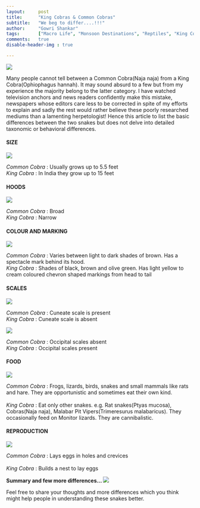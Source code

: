 ```yaml
---
layout:     post
title:      "King Cobras & Common Cobras"
subtitle:   "We beg to differ....!!!"
author:     "Gowri Shankar"
tags:       ["Macro Life", "Monsoon Destinations", "Reptiles", "King Cobra", "Western Ghats", "Agumbe"]
comments:   true
disable-header-img : true

---
```



<img src="{{ site.baseurl }}/img/2015-03-25/blogcobras.jpg">

<p>
Many people cannot tell between a Common Cobra(Naja naja) from a King Cobra(Ophiophagus hannah). It may sound absurd to a few but from my experience the majority belong to the latter category. I have watched television anchors and news readers confidently make this mistake, newspapers whose editors care less to be corrected in spite of my efforts to explain and sadly the rest would rather believe these poorly researched mediums than a lamenting herpetologist! Hence this article to list the basic differences between the two snakes but does not delve into detailed taxonomic or behavioral differences.
</p>

<h4>SIZE</h4>

<img src="{{ site.baseurl }}/img/2015-03-25/blog-size.jpg">

<p>
<em>Common Cobra</em> : Usually grows up to 5.5 feet
<br>
 <em>King Cobra</em>   : In India they grow up to 15 feet
</p>

<h4>HOODS</h4>

<img src="{{ site.baseurl }}/img/2015-03-25/bloghoods.jpg">

<p>
<em>Common Cobra</em> : Broad
<br>
<em>King Cobra</em>   : Narrow
</p>

<h4>COLOUR AND MARKING</h4>

<img src="{{ site.baseurl }}/img/2015-03-25/blogmarks-behind-hood.jpg">

<p>
<em>Common Cobra</em> : Varies between light to dark shades of brown.
Has a spectacle mark behind its hood.<br>
<em>King Cobra</em>   : Shades of black, brown and olive green.
Has light yellow to cream coloured chevron shaped markings from head to tail
</p>

<h4>SCALES</h4>

<img src="{{ site.baseurl }}/img/2015-03-25/blogcuneate-scale.jpg">

<p>
<em>Common Cobra</em> : Cuneate scale is present
<br>
<em>King Cobra</em>   : Cuneate scale is absent
</p>

<img src="{{ site.baseurl }}/img/2015-03-25/blogoccipital-scales-marked.jpg">

<p>
<em>Common Cobra</em> : Occipital scales absent
<br>
<em>King Cobra</em>   : Occipital scales present
</p>

<h4>FOOD</h4>

<img src="{{ site.baseurl }}/img/2015-03-25/blogfeeding.jpg">

<p>
<em>Common Cobra </em>: Frogs, lizards, birds, snakes and small mammals like rats and hare. They are opportunistic  and sometimes eat their own kind.
<br><br>
<em>King Cobra</em>   : Eat only other snakes. e.g. Rat snakes(Ptyas mucosa), Cobras(Naja naja), Malabar Pit Vipers(Trimeresurus malabaricus). They occasionally feed on Monitor lizards. They are cannibalistic.
</p>

<h4>REPRODUCTION</h4>

<img src="{{ site.baseurl }}/img/2015-03-25/blogeggs-and-nest.jpg">

<p>
<em>Common Cobra </em>: Lays eggs in holes and crevices
<br><br>
<em>King Cobra</em>   : Builds a nest to lay eggs
</p>

<strong>
Summary and few more differences…
</strong>

<img src="{{ site.baseurl }}/img/2015-03-25/table-cobras.png">

<p>
Feel free to share your thoughts and more differences which you think might help people in understanding these snakes better.
</p>